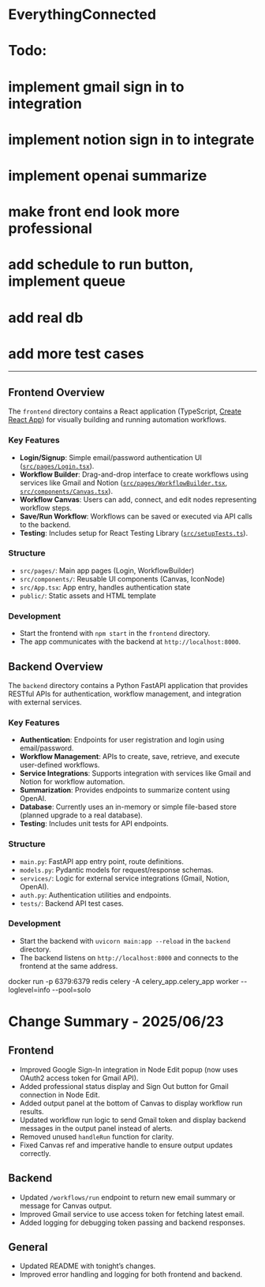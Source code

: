 # EverythingConnected

#   Todo: 
#   implement gmail sign in to integration
#   implement notion sign in to integrate
#   implement openai summarize
#   make front end look more professional 
#   add schedule to run button, implement queue
#   add real db 
#   add more test cases
<!-- 4. Security & Configuration
Secrets Management: Never hardcode secrets. Use environment variables and consider a secrets manager for production.
OAuth Tokens: Store and refresh OAuth tokens securely, and never expose them to the frontend.
CORS: Restrict allow_origins to trusted domains in production. -->


---

## Frontend Overview

The `frontend` directory contains a React application (TypeScript, [Create React App](https://create-react-app.dev/)) for visually building and running automation workflows.

### Key Features

- **Login/Signup**: Simple email/password authentication UI ([`src/pages/Login.tsx`](frontend/src/pages/Login.tsx)).
- **Workflow Builder**: Drag-and-drop interface to create workflows using services like Gmail and Notion ([`src/pages/WorkflowBuilder.tsx`](frontend/src/pages/WorkflowBuilder.tsx), [`src/components/Canvas.tsx`](frontend/src/components/Canvas.tsx)).
- **Workflow Canvas**: Users can add, connect, and edit nodes representing workflow steps.
- **Save/Run Workflow**: Workflows can be saved or executed via API calls to the backend.
- **Testing**: Includes setup for React Testing Library ([`src/setupTests.ts`](frontend/src/setupTests.ts)).

### Structure

- `src/pages/`: Main app pages (Login, WorkflowBuilder)
- `src/components/`: Reusable UI components (Canvas, IconNode)
- `src/App.tsx`: App entry, handles authentication state
- `public/`: Static assets and HTML template

### Development

- Start the frontend with `npm start` in the `frontend` directory.
- The app communicates with the backend at `http://localhost:8000`.

## Backend Overview

The `backend` directory contains a Python FastAPI application that provides RESTful APIs for authentication, workflow management, and integration with external services.

### Key Features

- **Authentication**: Endpoints for user registration and login using email/password.
- **Workflow Management**: APIs to create, save, retrieve, and execute user-defined workflows.
- **Service Integrations**: Supports integration with services like Gmail and Notion for workflow automation.
- **Summarization**: Provides endpoints to summarize content using OpenAI.
- **Database**: Currently uses an in-memory or simple file-based store (planned upgrade to a real database).
- **Testing**: Includes unit tests for API endpoints.

### Structure

- `main.py`: FastAPI app entry point, route definitions.
- `models.py`: Pydantic models for request/response schemas.
- `services/`: Logic for external service integrations (Gmail, Notion, OpenAI).
- `auth.py`: Authentication utilities and endpoints.
- `tests/`: Backend API test cases.

### Development

- Start the backend with `uvicorn main:app --reload` in the `backend` directory.
- The backend listens on `http://localhost:8000` and connects to the frontend at the same address.

docker run -p 6379:6379 redis
celery -A celery_app.celery_app worker --loglevel=info --pool=solo





# Change Summary - 2025/06/23

## Frontend
- Improved Google Sign-In integration in Node Edit popup (now uses OAuth2 access token for Gmail API).
- Added professional status display and Sign Out button for Gmail connection in Node Edit.
- Added output panel at the bottom of Canvas to display workflow run results.
- Updated workflow run logic to send Gmail token and display backend messages in the output panel instead of alerts.
- Removed unused `handleRun` function for clarity.
- Fixed Canvas ref and imperative handle to ensure output updates correctly.

## Backend
- Updated `/workflows/run` endpoint to return new email summary or message for Canvas output.
- Improved Gmail service to use access token for fetching latest email.
- Added logging for debugging token passing and backend responses.

## General
- Updated README with tonight’s changes.
- Improved error handling and logging for both frontend and backend.


